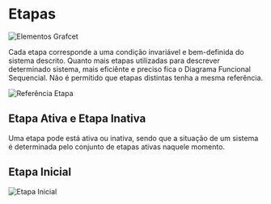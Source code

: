 # Etapas

![Elementos Grafcet](https://res.cloudinary.com/tm-system/image/upload/v1523825370/Elementos_Grafcet_vjsfwd.png)

Cada etapa corresponde a uma condição invariável e bem-definida do sistema descrito. Quanto mais etapas utilizadas para descrever determinado sistema, mais eficiênte e preciso fica o Diagrama Funcional Sequencial. Não é permitido que etapas distintas tenha a mesma referência.

![Referência Etapa](https://res.cloudinary.com/tm-system/image/upload/v1524158705/referencia_etapa_btvnnt.png)

## Etapa Ativa e Etapa Inativa

Uma etapa pode está ativa ou inativa, sendo que a situação de um sistema é determinada pelo conjunto de etapas ativas naquele momento.

## Etapa Inicial

![Etapa Inicial](https://res.cloudinary.com/tm-system/image/upload/v1524159656/Etapa_Inicial_lwtge6.png)
